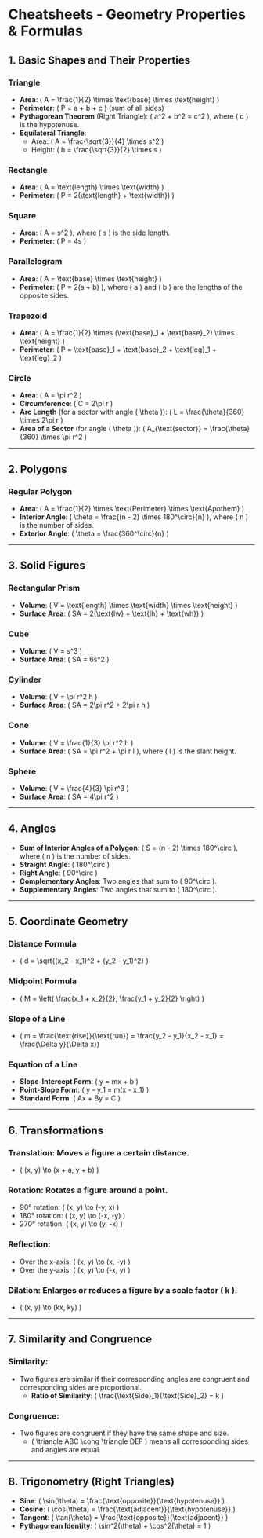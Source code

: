 # Cheatsheets - Geometry Properties & Formulas

## 1. **Basic Shapes and Their Properties**

### **Triangle**
- **Area**: \( A = \frac{1}{2} \times \text{base} \times \text{height} \)
- **Perimeter**: \( P = a + b + c \) (sum of all sides)
- **Pythagorean Theorem** (Right Triangle): \( a^2 + b^2 = c^2 \), where \( c \) is the hypotenuse.
- **Equilateral Triangle**:
    - Area: \( A = \frac{\sqrt{3}}{4} \times s^2 \)
    - Height: \( h = \frac{\sqrt{3}}{2} \times s \)

### **Rectangle**
- **Area**: \( A = \text{length} \times \text{width} \)
- **Perimeter**: \( P = 2(\text{length} + \text{width}) \)

### **Square**
- **Area**: \( A = s^2 \), where \( s \) is the side length.
- **Perimeter**: \( P = 4s \)

### **Parallelogram**
- **Area**: \( A = \text{base} \times \text{height} \)
- **Perimeter**: \( P = 2(a + b) \), where \( a \) and \( b \) are the lengths of the opposite sides.

### **Trapezoid**
- **Area**: \( A = \frac{1}{2} \times (\text{base}_1 + \text{base}_2) \times \text{height} \)
- **Perimeter**: \( P = \text{base}_1 + \text{base}_2 + \text{leg}_1 + \text{leg}_2 \)

### **Circle**
- **Area**: \( A = \pi r^2 \)
- **Circumference**: \( C = 2\pi r \)
- **Arc Length** (for a sector with angle \( \theta \)): \( L = \frac{\theta}{360} \times 2\pi r \)
- **Area of a Sector** (for angle \( \theta \)): \( A_{\text{sector}} = \frac{\theta}{360} \times \pi r^2 \)

---

## 2. **Polygons**

### **Regular Polygon**
- **Area**: \( A = \frac{1}{2} \times \text{Perimeter} \times \text{Apothem} \)
- **Interior Angle**: \( \theta = \frac{(n - 2) \times 180^\circ}{n} \), where \( n \) is the number of sides.
- **Exterior Angle**: \( \theta = \frac{360^\circ}{n} \)

---

## 3. **Solid Figures**

### **Rectangular Prism**
- **Volume**: \( V = \text{length} \times \text{width} \times \text{height} \)
- **Surface Area**: \( SA = 2(\text{lw} + \text{lh} + \text{wh}) \)

### **Cube**
- **Volume**: \( V = s^3 \)
- **Surface Area**: \( SA = 6s^2 \)

### **Cylinder**
- **Volume**: \( V = \pi r^2 h \)
- **Surface Area**: \( SA = 2\pi r^2 + 2\pi r h \)

### **Cone**
- **Volume**: \( V = \frac{1}{3} \pi r^2 h \)
- **Surface Area**: \( SA = \pi r^2 + \pi r l \), where \( l \) is the slant height.

### **Sphere**
- **Volume**: \( V = \frac{4}{3} \pi r^3 \)
- **Surface Area**: \( SA = 4\pi r^2 \)

---

## 4. **Angles**

- **Sum of Interior Angles of a Polygon**: \( S = (n - 2) \times 180^\circ \), where \( n \) is the number of sides.
- **Straight Angle**: \( 180^\circ \)
- **Right Angle**: \( 90^\circ \)
- **Complementary Angles**: Two angles that sum to \( 90^\circ \).
- **Supplementary Angles**: Two angles that sum to \( 180^\circ \).

---

## 5. **Coordinate Geometry**

### **Distance Formula**
- \( d = \sqrt{(x_2 - x_1)^2 + (y_2 - y_1)^2} \)

### **Midpoint Formula**
- \( M = \left( \frac{x_1 + x_2}{2}, \frac{y_1 + y_2}{2} \right) \)

### **Slope of a Line**
- \( m = \frac{\text{rise}}{\text{run}} = \frac{y_2 - y_1}{x_2 - x_1} = \frac{\Delta y}{\Delta x}\)


### **Equation of a Line**
- **Slope-Intercept Form**: \( y = mx + b \)
- **Point-Slope Form**: \( y - y_1 = m(x - x_1) \)
- **Standard Form**: \( Ax + By = C \)

---

## 6. **Transformations**

### **Translation**: Moves a figure a certain distance.
- \( (x, y) \to (x + a, y + b) \)

### **Rotation**: Rotates a figure around a point.
- 90° rotation: \( (x, y) \to (-y, x) \)
- 180° rotation: \( (x, y) \to (-x, -y) \)
- 270° rotation: \( (x, y) \to (y, -x) \)

### **Reflection**:
- Over the x-axis: \( (x, y) \to (x, -y) \)
- Over the y-axis: \( (x, y) \to (-x, y) \)

### **Dilation**: Enlarges or reduces a figure by a scale factor \( k \).
- \( (x, y) \to (kx, ky) \)

---

## 7. **Similarity and Congruence**

### **Similarity**:
- Two figures are similar if their corresponding angles are congruent and corresponding sides are proportional.
    - **Ratio of Similarity**: \( \frac{\text{Side}_1}{\text{Side}_2} = k \)

### **Congruence**:
- Two figures are congruent if they have the same shape and size.
  - \( \triangle ABC \cong \triangle DEF \) means all corresponding sides and angles are equal.

---

## 8. **Trigonometry (Right Triangles)**

- **Sine**: \( \sin(\theta) = \frac{\text{opposite}}{\text{hypotenuse}} \)
- **Cosine**: \( \cos(\theta) = \frac{\text{adjacent}}{\text{hypotenuse}} \)
- **Tangent**: \( \tan(\theta) = \frac{\text{opposite}}{\text{adjacent}} \)
- **Pythagorean Identity**: \( \sin^2(\theta) + \cos^2(\theta) = 1 \)